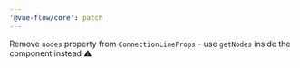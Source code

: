 ```yaml
---
'@vue-flow/core': patch
---
```


Remove `nodes` property from `ConnectionLineProps` - use `getNodes` inside the component instead ⚠️
